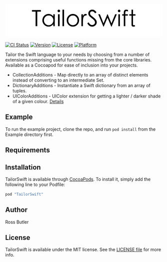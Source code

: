 ![TailorSwift](TailorSwift.png)

[![CI Status](http://img.shields.io/travis/rwbutler/TailorSwift.svg?style=flat)](https://travis-ci.org/rwbutler/TailorSwift)
[![Version](https://img.shields.io/cocoapods/v/TailorSwift.svg?style=flat)](http://cocoapods.org/pods/TailorSwift)
[![License](https://img.shields.io/cocoapods/l/TailorSwift.svg?style=flat)](http://cocoapods.org/pods/TailorSwift)
[![Platform](https://img.shields.io/cocoapods/p/TailorSwift.svg?style=flat)](http://cocoapods.org/pods/TailorSwift)

Tailor the Swift language to your needs by choosing from a number of extensions comprising useful functions missing from the core libraries. Available as a Cocoapod for ease of inclusion into your projects.


* CollectionAdditions - Map directly to an array of distinct elements instead of converting to an intermediate Set.
* DictionaryAdditions - Instantiate a Swift dictionary from an array of tuples.
* UIColorAdditions - UIColor extension for getting a lighter / darker shade of a given colour. [Details](https://medium.com/@rwbutler/uicolor-extension-for-getting-a-lighter-darker-shade-of-a-given-colour-b1a57931f730)

## Example

To run the example project, clone the repo, and run `pod install` from the Example directory first.

## Requirements

## Installation

TailorSwift is available through [CocoaPods](http://cocoapods.org). To install
it, simply add the following line to your Podfile:

```ruby
pod "TailorSwift"
```

## Author

Ross Butler

## License

TailorSwift is available under the MIT license. See the [LICENSE file](./LICENSE) for more info.
